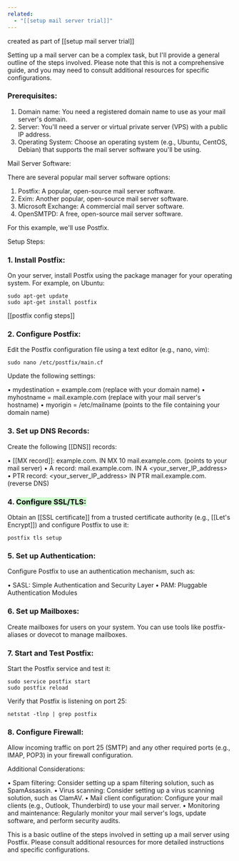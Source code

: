 ```yaml
---
related:
  - "[[setup mail server trial]]"
---
```

created as part of [[setup mail server trial]]

  Setting up a mail server can be a complex task, but I'll provide a general
  outline of the steps involved. Please note that this is not a comprehensive
  guide, and you may need to consult additional resources for specific
  configurations.

### Prerequisites:

  1. Domain name: You need a registered domain name to use as your mail server's
  domain.
  2. Server: You'll need a server or virtual private server (VPS) with a public IP
  address.
  3. Operating System: Choose an operating system (e.g., Ubuntu, CentOS, Debian)
  that supports the mail server software you'll be using.

  Mail Server Software:

  There are several popular mail server software options:

  1. Postfix: A popular, open-source mail server software.
  2. Exim: Another popular, open-source mail server software.
  3. Microsoft Exchange: A commercial mail server software.
  4. OpenSMTPD: A free, open-source mail server software.

  For this example, we'll use Postfix.

  Setup Steps:

### 1. Install Postfix:

  On your server, install Postfix using the package manager for your operating
  system. For example, on Ubuntu:

    sudo apt-get update
    sudo apt-get install postfix

[[postfix config steps]]
### 2. Configure Postfix:

  Edit the Postfix configuration file using a text editor (e.g., nano, vim):

    sudo nano /etc/postfix/main.cf

  Update the following settings:

  •  mydestination = example.com  (replace with your domain name)
  •  myhostname = mail.example.com  (replace with your mail server's hostname)
  •  myorigin = /etc/mailname  (points to the file containing your domain name)

### 3. Set up DNS Records:

  Create the following [[DNS]] records:

  • [[MX record]]:  example.com. IN MX 10 mail.example.com.  (points to your mail
  server)
  • A record:  mail.example.com. IN A <your_server_IP_address>
  • PTR record:  <your_server_IP_address> IN PTR mail.example.com.  (reverse DNS)

### 4. <mark style="background: #BBFABBA6;">Configure SSL/TLS:</mark>

  Obtain an [[SSL certificate]] from a trusted certificate authority (e.g., [[Let's Encrypt]]) and configure Postfix to use it:

    postfix tls setup

### 5. Set up Authentication:

  Configure Postfix to use an authentication mechanism, such as:

  • SASL: Simple Authentication and Security Layer
  • PAM: Pluggable Authentication Modules

### 6. Set up Mailboxes:

  Create mailboxes for users on your system. You can use tools like  postfix-
  aliases  or  dovecot  to manage mailboxes.

### 7. Start and Test Postfix:

  Start the Postfix service and test it:

    sudo service postfix start
    sudo postfix reload

  Verify that Postfix is listening on port 25:

    netstat -tlnp | grep postfix

### 8. Configure Firewall:

  Allow incoming traffic on port 25 (SMTP) and any other required ports (e.g.,
  IMAP, POP3) in your firewall configuration.

  Additional Considerations:

  • Spam filtering: Consider setting up a spam filtering solution, such as
  SpamAssassin.
  • Virus scanning: Consider setting up a virus scanning solution, such as ClamAV.
  • Mail client configuration: Configure your mail clients (e.g., Outlook,
  Thunderbird) to use your mail server.
  • Monitoring and maintenance: Regularly monitor your mail server's logs, update
  software, and perform security audits.

  This is a basic outline of the steps involved in setting up a mail server using
  Postfix. Please consult additional resources for more detailed instructions and
  specific configurations.
